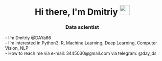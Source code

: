 <h1 align="center">Hi there, I'm Dmitriy</a> 
<img src="https://github.com/blackcater/blackcater/raw/main/images/Hi.gif" height="32"/></h1>
<h3 align="center">Data scientist </h3>
<p> 
    - I’m Dmitriy @DAYa66
    <br>
    - I’m interested in Python3, R, Machine Learning, Deep Learning, Computer Vision, NLP
    <br>
    - How to reach me via e-mail: 3445030@gmail.com via telegram: @day_ds
<p>

<!--
**DAYa66/DAYa66** is a ✨ _special_ ✨ repository because its `README.md` (this file) appears on your GitHub profile.

Here are some ideas to get you started:

- 🔭 I’m currently working on ...
- 🌱 I’m currently learning ...
- 👯 I’m looking to collaborate on ...
- 🤔 I’m looking for help with ...
- 💬 Ask me about ...
- 📫 How to reach me: ...
- 😄 Pronouns: ...
- ⚡ Fun fact: ...
-->
